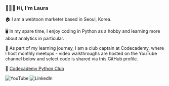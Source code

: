 ### 👱‍♀️👋 Hi, I'm Laura 

🏠 I am a webtoon marketer based in Seoul, Korea. 

🖥️ In my spare time, I enjoy coding in Python as a hobby and learning more about analytics in particular. 

🤝 As part of my learning journey, I am a club captain at Codecademy, where I host monthly meetups - video walkthroughs are hosted on the YouTube channel below and select code is shared via this GitHub profile.  

🐍 [Codecademy Python Club](https://community.codecademy.com/c/python-club/)


![YouTube](https://www.youtube.com/channel/UCyAqZBaUeQkZTLIZOd2JHSQ) 
![LinkedIn](https://www.linkedin.com/in/lauranikulski/) 

